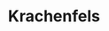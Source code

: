 ---
title: "Krachenfels"
url: /villingen-schwenningen/krachenfels-rottweiler-strasse/
shop: Bäckerei
---